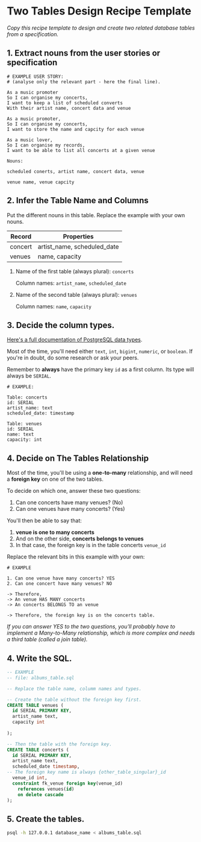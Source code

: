 # Two Tables Design Recipe Template

_Copy this recipe template to design and create two related database tables from a specification._

## 1. Extract nouns from the user stories or specification

```
# EXAMPLE USER STORY:
# (analyse only the relevant part - here the final line).

As a music promoter
So I can organise my concerts,
I want to keep a list of scheduled converts
With their artist name, concert data and venue

As a music promoter,
So I can organise my concerts,
I want to store the name and capcity for each venue

As a music lover,
So I can organise my records,
I want to be able to list all concerts at a given venue 
```

```
Nouns:

scheduled conerts, artist name, concert data, venue 

venue name, venue capcity
```

## 2. Infer the Table Name and Columns

Put the different nouns in this table. Replace the example with your own nouns.

| Record  | Properties                  |
|---------|-----------------------------|
| concert | artist_name, scheduled_date |
| venues  | name, capacity              |

1. Name of the first table (always plural): `concerts`

   Column names: `artist_name`, `scheduled_date`

2. Name of the second table (always plural): `venues`

   Column names: `name`, `capacity`

## 3. Decide the column types.

[Here's a full documentation of PostgreSQL data types](https://www.postgresql.org/docs/current/datatype.html).

Most of the time, you'll need either `text`, `int`, `bigint`, `numeric`, or `boolean`. If you're in doubt, do some research or ask your peers.

Remember to **always** have the primary key `id` as a first column. Its type will always be `SERIAL`.

```
# EXAMPLE:

Table: concerts
id: SERIAL
artist_name: text
scheduled_date: timestamp

Table: venues
id: SERIAL
name: text
capacity: int
```

## 4. Decide on The Tables Relationship

Most of the time, you'll be using a **one-to-many** relationship, and will need a **foreign key** on one of the two tables.

To decide on which one, answer these two questions:

1. Can one concerts have many venues? (No)
2. Can one venues have many concerts? (Yes)

You'll then be able to say that:

1. **venue is one to many concerts**
2. And on the other side, **concerts belongs to venues**
3. In that case, the foreign key is in the table concerts `venue_id`


Replace the relevant bits in this example with your own:

```
# EXAMPLE

1. Can one venue have many concerts? YES
2. Can one concert have many venues? NO

-> Therefore,
-> An venue HAS MANY concerts
-> An concerts BELONGS TO an venue

-> Therefore, the foreign key is on the concerts table.
```

*If you can answer YES to the two questions, you'll probably have to implement a Many-to-Many relationship, which is more complex and needs a third table (called a join table).*

## 4. Write the SQL.

```sql
-- EXAMPLE
-- file: albums_table.sql

-- Replace the table name, columm names and types.

-- Create the table without the foreign key first.
CREATE TABLE venues (
  id SERIAL PRIMARY KEY,
  artist_name text,
  capacity int
  
);

-- Then the table with the foreign key.
CREATE TABLE concerts (
  id SERIAL PRIMARY KEY,
  artist_name text,
  scheduled_date timestamp,
-- The foreign key name is always {other_table_singular}_id
  venue_id int,
  constraint fk_venue foreign key(venue_id)
    references venues(id)
    on delete cascade
);

```

## 5. Create the tables.

```bash
psql -h 127.0.0.1 database_name < albums_table.sql
```